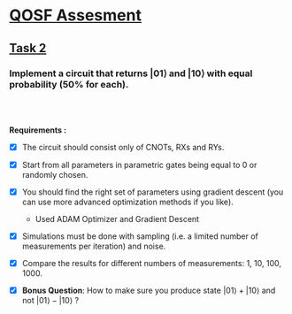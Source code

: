 # <u>QOSF Assesment </u> 

## <u>Task 2</u>

### Implement a circuit that returns $\lvert01\rangle$ and $\lvert10\rangle$ with equal probability (50% for each).

<br><br>

**Requirements :**

- [x] The circuit should consist only of CNOTs, RXs and RYs. 
- [x] Start from all parameters in parametric gates being equal to 0 or randomly chosen. 
- [x] You should find the right set of parameters using gradient descent (you can use more advanced optimization methods if you like). 
	- Used ADAM Optimizer and Gradient Descent 
- [x] Simulations must be done with sampling (i.e. a limited number of measurements per iteration) and noise. 
- [x] Compare the results for different numbers of measurements: 1, 10, 100, 1000. 
- [x] **Bonus Question**: How to make sure you produce state $\lvert01\rangle + \lvert10\rangle$ and not $\lvert01\rangle - \lvert10\rangle$ ?

 


